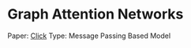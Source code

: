 # Graph Attention Networks

Paper: [Click](https://arxiv.org/pdf/1710.10903.pdf)
Type: Message Passing Based Model